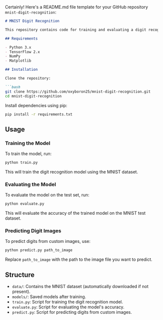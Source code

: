 Certainly! Here's a README.md file template for your GitHub repository `mnist-digit-recognition`:

```markdown
# MNIST Digit Recognition

This repository contains code for training and evaluating a digit recognition model using the MNIST dataset.

## Requirements

- Python 3.x
- TensorFlow 2.x
- NumPy
- Matplotlib

## Installation

Clone the repository:

```bash
git clone https://github.com/oxyboron25/mnist-digit-recognition.git
cd mnist-digit-recognition
```

Install dependencies using pip:

```bash
pip install -r requirements.txt
```

## Usage

### Training the Model

To train the model, run:

```bash
python train.py
```

This will train the digit recognition model using the MNIST dataset.

### Evaluating the Model

To evaluate the model on the test set, run:

```bash
python evaluate.py
```

This will evaluate the accuracy of the trained model on the MNIST test dataset.

### Predicting Digit Images

To predict digits from custom images, use:

```bash
python predict.py path_to_image
```

Replace `path_to_image` with the path to the image file you want to predict.

## Structure

- `data/`: Contains the MNIST dataset (automatically downloaded if not present).
- `models/`: Saved models after training.
- `train.py`: Script for training the digit recognition model.
- `evaluate.py`: Script for evaluating the model's accuracy.
- `predict.py`: Script for predicting digits from custom images.

